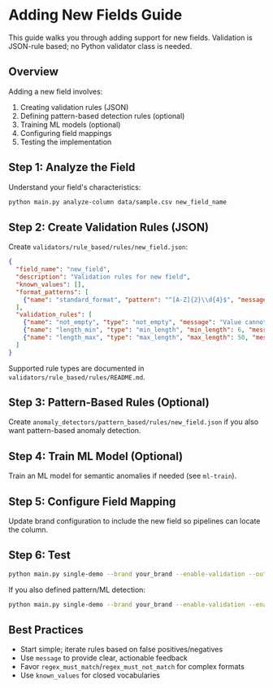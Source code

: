 # Adding New Fields Guide

This guide walks you through adding support for new fields. Validation is JSON-rule based; no Python validator class is needed.

## Overview

Adding a new field involves:
1. Creating validation rules (JSON)
2. Defining pattern-based detection rules (optional)
3. Training ML models (optional)
4. Configuring field mappings
5. Testing the implementation

## Step 1: Analyze the Field

Understand your field's characteristics:

```bash
python main.py analyze-column data/sample.csv new_field_name
```

## Step 2: Create Validation Rules (JSON)

Create `validators/rule_based/rules/new_field.json`:

```json
{
  "field_name": "new_field",
  "description": "Validation rules for new field",
  "known_values": [],
  "format_patterns": [
    {"name": "standard_format", "pattern": "^[A-Z]{2}\\d{4}$", "message": "Does not match standard format"}
  ],
  "validation_rules": [
    {"name": "not_empty", "type": "not_empty", "message": "Value cannot be empty"},
    {"name": "length_min", "type": "min_length", "min_length": 6, "message": "Too short"},
    {"name": "length_max", "type": "max_length", "max_length": 50, "message": "Too long"}
  ]
}
```

Supported rule types are documented in `validators/rule_based/rules/README.md`.

## Step 3: Pattern-Based Rules (Optional)

Create `anomaly_detectors/pattern_based/rules/new_field.json` if you also want pattern-based anomaly detection.

## Step 4: Train ML Model (Optional)

Train an ML model for semantic anomalies if needed (see `ml-train`).

## Step 5: Configure Field Mapping

Update brand configuration to include the new field so pipelines can locate the column.

## Step 6: Test

```bash
python main.py single-demo --brand your_brand --enable-validation --output-dir out
```

If you also defined pattern/ML detection:

```bash
python main.py single-demo --brand your_brand --enable-validation --enable-pattern --enable-ml --output-dir out
```

## Best Practices

- Start simple; iterate rules based on false positives/negatives
- Use `message` to provide clear, actionable feedback
- Favor `regex_must_match`/`regex_must_not_match` for complex formats
- Use `known_values` for closed vocabularies

